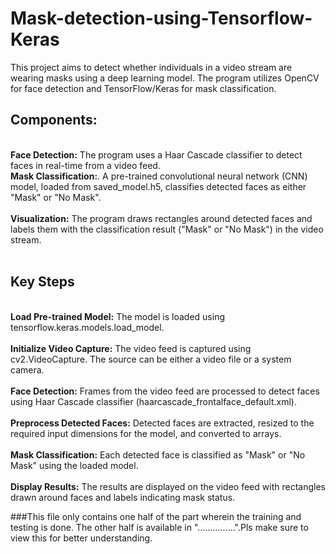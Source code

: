 # Mask-detection-using-Tensorflow-Keras
This project aims to detect whether individuals in a video stream are wearing masks using a deep learning model. The program utilizes OpenCV for face detection and TensorFlow/Keras for mask classification.<br>
<h2><b>Components:</b></h2><br>
<b>Face Detection:</b> The program uses a Haar Cascade classifier to detect faces in real-time from a video feed.<br>
<b>Mask Classification:</b>. A pre-trained convolutional neural network (CNN) model, loaded from saved_model.h5, classifies detected faces as either "Mask" or "No Mask".<br>
<br><b>Visualization:</b> The program draws rectangles around detected faces and labels them with the classification result ("Mask" or "No Mask") in the video stream.<br>
<br><h2><b>Key Steps</b></h2>
<br><b>Load Pre-trained Model:</b> The model is loaded using tensorflow.keras.models.load_model.<br>
<br><b>Initialize Video Capture:</b> The video feed is captured using cv2.VideoCapture. The source can be either a video file or a system camera.<br>
<br><b>Face Detection:</b> Frames from the video feed are processed to detect faces using Haar Cascade classifier (haarcascade_frontalface_default.xml).<br>
<br><b>Preprocess Detected Faces:</b> Detected faces are extracted, resized to the required input dimensions for the model, and converted to arrays.<br>
<br><b>Mask Classification:</b> Each detected face is classified as "Mask" or "No Mask" using the loaded model.<br>
<br><b>Display Results:</b> The results are displayed on the video feed with rectangles drawn around faces and labels indicating mask status.<br>


###This file only contains one half of the part wherein the training and testing is done. The other half is available in "...............".Pls make sure to view this for better understanding.
